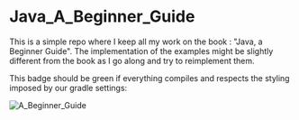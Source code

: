 # Java_A_Beginner_Guide

This is a simple repo where I keep all my work on the book : "Java, a Beginner Guide".
The implementation of the examples might be slightly different from the book as I go along and try to reimplement them.

This badge should be green if everything compiles and respects the styling imposed by our gradle settings:

![A_Beginner_Guide](https://github.com/IAbeteEtMechante/Java_A_Beginner_Guide/workflows/A_Beginner_Guide/badge.svg)
